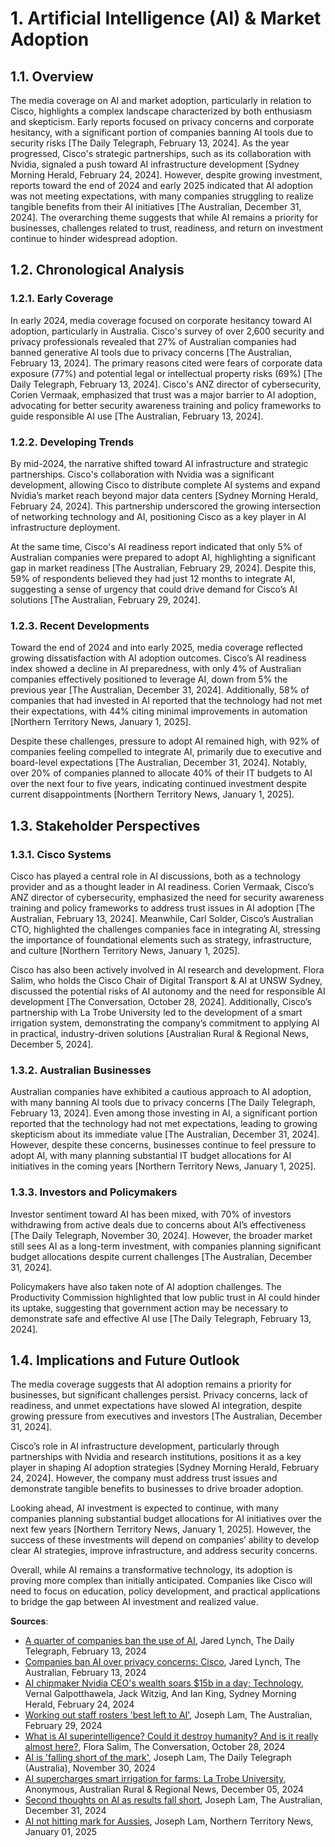 <a name="1-artificial-intelligence-ai-market-adoption-"></a>

# 1. Artificial Intelligence (AI) & Market Adoption  

<a name="1-1-overview-"></a>

## 1.1. Overview  
The media coverage on AI and market adoption, particularly in relation to Cisco, highlights a complex landscape characterized by both enthusiasm and skepticism. Early reports focused on privacy concerns and corporate hesitancy, with a significant portion of companies banning AI tools due to security risks [The Daily Telegraph, February 13, 2024]. As the year progressed, Cisco's strategic partnerships, such as its collaboration with Nvidia, signaled a push toward AI infrastructure development [Sydney Morning Herald, February 24, 2024]. However, despite growing investment, reports toward the end of 2024 and early 2025 indicated that AI adoption was not meeting expectations, with many companies struggling to realize tangible benefits from their AI initiatives [The Australian, December 31, 2024]. The overarching theme suggests that while AI remains a priority for businesses, challenges related to trust, readiness, and return on investment continue to hinder widespread adoption.  

<a name="1-2-chronological-analysis-"></a>

## 1.2. Chronological Analysis  

<a name="1-2-1-early-coverage-"></a>

### 1.2.1. Early Coverage  
In early 2024, media coverage focused on corporate hesitancy toward AI adoption, particularly in Australia. Cisco's survey of over 2,600 security and privacy professionals revealed that 27% of Australian companies had banned generative AI tools due to privacy concerns [The Australian, February 13, 2024]. The primary reasons cited were fears of corporate data exposure (77%) and potential legal or intellectual property risks (69%) [The Daily Telegraph, February 13, 2024]. Cisco's ANZ director of cybersecurity, Corien Vermaak, emphasized that trust was a major barrier to AI adoption, advocating for better security awareness training and policy frameworks to guide responsible AI use [The Australian, February 13, 2024].  

<a name="1-2-2-developing-trends-"></a>

### 1.2.2. Developing Trends  
By mid-2024, the narrative shifted toward AI infrastructure and strategic partnerships. Cisco's collaboration with Nvidia was a significant development, allowing Cisco to distribute complete AI systems and expand Nvidia’s market reach beyond major data centers [Sydney Morning Herald, February 24, 2024]. This partnership underscored the growing intersection of networking technology and AI, positioning Cisco as a key player in AI infrastructure deployment.  

At the same time, Cisco's AI readiness report indicated that only 5% of Australian companies were prepared to adopt AI, highlighting a significant gap in market readiness [The Australian, February 29, 2024]. Despite this, 59% of respondents believed they had just 12 months to integrate AI, suggesting a sense of urgency that could drive demand for Cisco’s AI solutions [The Australian, February 29, 2024].  

<a name="1-2-3-recent-developments-"></a>

### 1.2.3. Recent Developments  
Toward the end of 2024 and into early 2025, media coverage reflected growing dissatisfaction with AI adoption outcomes. Cisco’s AI readiness index showed a decline in AI preparedness, with only 4% of Australian companies effectively positioned to leverage AI, down from 5% the previous year [The Australian, December 31, 2024]. Additionally, 58% of companies that had invested in AI reported that the technology had not met their expectations, with 44% citing minimal improvements in automation [Northern Territory News, January 1, 2025].  

Despite these challenges, pressure to adopt AI remained high, with 92% of companies feeling compelled to integrate AI, primarily due to executive and board-level expectations [The Australian, December 31, 2024]. Notably, over 20% of companies planned to allocate 40% of their IT budgets to AI over the next four to five years, indicating continued investment despite current disappointments [Northern Territory News, January 1, 2025].  

<a name="1-3-stakeholder-perspectives-"></a>

## 1.3. Stakeholder Perspectives  

<a name="1-3-1-cisco-systems-"></a>

### 1.3.1. Cisco Systems  
Cisco has played a central role in AI discussions, both as a technology provider and as a thought leader in AI readiness. Corien Vermaak, Cisco’s ANZ director of cybersecurity, emphasized the need for security awareness training and policy frameworks to address trust issues in AI adoption [The Australian, February 13, 2024]. Meanwhile, Carl Solder, Cisco’s Australian CTO, highlighted the challenges companies face in integrating AI, stressing the importance of foundational elements such as strategy, infrastructure, and culture [Northern Territory News, January 1, 2025].  

Cisco has also been actively involved in AI research and development. Flora Salim, who holds the Cisco Chair of Digital Transport & AI at UNSW Sydney, discussed the potential risks of AI autonomy and the need for responsible AI development [The Conversation, October 28, 2024]. Additionally, Cisco’s partnership with La Trobe University led to the development of a smart irrigation system, demonstrating the company’s commitment to applying AI in practical, industry-driven solutions [Australian Rural & Regional News, December 5, 2024].  

<a name="1-3-2-australian-businesses-"></a>

### 1.3.2. Australian Businesses  
Australian companies have exhibited a cautious approach to AI adoption, with many banning AI tools due to privacy concerns [The Daily Telegraph, February 13, 2024]. Even among those investing in AI, a significant portion reported that the technology had not met expectations, leading to growing skepticism about its immediate value [The Australian, December 31, 2024]. However, despite these concerns, businesses continue to feel pressure to adopt AI, with many planning substantial IT budget allocations for AI initiatives in the coming years [Northern Territory News, January 1, 2025].  

<a name="1-3-3-investors-and-policymakers-"></a>

### 1.3.3. Investors and Policymakers  
Investor sentiment toward AI has been mixed, with 70% of investors withdrawing from active deals due to concerns about AI’s effectiveness [The Daily Telegraph, November 30, 2024]. However, the broader market still sees AI as a long-term investment, with companies planning significant budget allocations despite current challenges [The Australian, December 31, 2024].  

Policymakers have also taken note of AI adoption challenges. The Productivity Commission highlighted that low public trust in AI could hinder its uptake, suggesting that government action may be necessary to demonstrate safe and effective AI use [The Daily Telegraph, February 13, 2024].  

<a name="1-4-implications-and-future-outlook-"></a>

## 1.4. Implications and Future Outlook  
The media coverage suggests that AI adoption remains a priority for businesses, but significant challenges persist. Privacy concerns, lack of readiness, and unmet expectations have slowed AI integration, despite growing pressure from executives and investors [The Australian, December 31, 2024].  

Cisco’s role in AI infrastructure development, particularly through partnerships with Nvidia and research institutions, positions it as a key player in shaping AI adoption strategies [Sydney Morning Herald, February 24, 2024]. However, the company must address trust issues and demonstrate tangible benefits to businesses to drive broader adoption.  

Looking ahead, AI investment is expected to continue, with many companies planning substantial budget allocations for AI initiatives over the next few years [Northern Territory News, January 1, 2025]. However, the success of these investments will depend on companies’ ability to develop clear AI strategies, improve infrastructure, and address security concerns.  

Overall, while AI remains a transformative technology, its adoption is proving more complex than initially anticipated. Companies like Cisco will need to focus on education, policy development, and practical applications to bridge the gap between AI investment and realized value.

**Sources**:
- [A quarter of companies ban the use of AI](https://advance.lexis.com/api/document?collection=news&id=urn:contentItem:6B9Y-FJR1-F0JP-W13R-00000-00&context=1519360), Jared Lynch, The Daily Telegraph, February 13, 2024
- [Companies ban AI over privacy concerns: Cisco](https://advance.lexis.com/api/document?collection=news&id=urn:contentItem:6B9Y-FJR1-F0JP-W0P6-00000-00&context=1519360), Jared Lynch, The Australian, February 13, 2024
- [AI chipmaker Nvidia CEO's wealth soars $15b in a day; Technology](https://advance.lexis.com/api/document?collection=news&id=urn:contentItem:6BD5-4RR1-JD34-V38K-00000-00&context=1519360), Vernal Galpotthawela, Jack Witzig, And Ian King, Sydney Morning Herald, February 24, 2024
- [Working out staff rosters 'best left to AI'](https://advance.lexis.com/api/document?collection=news&id=urn:contentItem:6BFC-0DB1-F0JP-W0SM-00000-00&context=1519360), Joseph Lam, The Australian, February 29, 2024
- [What is AI superintelligence? Could it destroy humanity? And is it really almost here?](https://advance.lexis.com/api/document?collection=news&id=urn:contentItem:6D93-6PS1-JB75-93F2-00000-00&context=1519360), Flora Salim, The Conversation, October 28, 2024
- [AI is 'falling short of the mark'](https://advance.lexis.com/api/document?collection=news&id=urn:contentItem:6DJ0-X031-F0JP-W0XJ-00000-00&context=1519360), Joseph Lam, The Daily Telegraph (Australia), November 30, 2024
- [AI supercharges smart irrigation for farms: La Trobe University](https://advance.lexis.com/api/document?collection=news&id=urn:contentItem:6DK5-3WH1-JD2P-C0MB-00000-00&context=1519360), Anonymous, Australian Rural & Regional News, December 05, 2024
- [Second thoughts on AI as results fall short](https://advance.lexis.com/api/document?collection=news&id=urn:contentItem:6DSM-2SN3-RS79-V2D8-00000-00&context=1519360), Joseph Lam, The Australian, December 31, 2024
- [AI not hitting mark for Aussies](https://advance.lexis.com/api/document?collection=news&id=urn:contentItem:6DSV-1VD3-RYS0-R1YR-00000-00&context=1519360), Joseph Lam, Northern Territory News, January 01, 2025